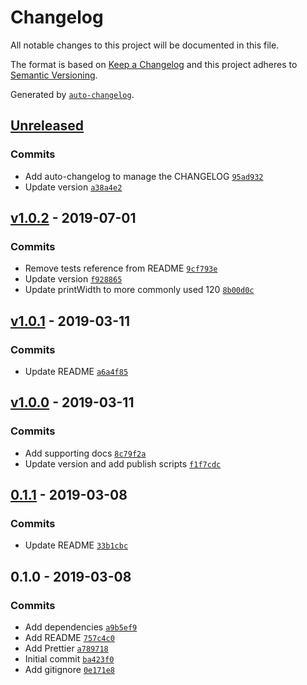 # Changelog

All notable changes to this project will be documented in this file.

The format is based on [Keep a Changelog](http://keepachangelog.com/en/1.0.0/)
and this project adheres to [Semantic Versioning](http://semver.org/spec/v2.0.0.html).

Generated by [`auto-changelog`](https://github.com/CookPete/auto-changelog).

## [Unreleased](https://github.com/AuxStudio/prettier-config-aux/compare/v1.0.2...HEAD)

### Commits

- Add auto-changelog to manage the CHANGELOG [`95ad932`](https://github.com/AuxStudio/prettier-config-aux/commit/95ad93258fac3464989cb2c570f11c5b7fa62544)
- Update version [`a38a4e2`](https://github.com/AuxStudio/prettier-config-aux/commit/a38a4e2508456b36a643f3a8247b1421a4ff09b0)

## [v1.0.2](https://github.com/AuxStudio/prettier-config-aux/compare/v1.0.1...v1.0.2) - 2019-07-01

### Commits

- Remove tests reference from README [`9cf793e`](https://github.com/AuxStudio/prettier-config-aux/commit/9cf793e9d87edbb684c067cf18529e261d5e9f43)
- Update version [`f928865`](https://github.com/AuxStudio/prettier-config-aux/commit/f9288653b82e87f914232a6d4bca764e3ecceb8a)
- Update printWidth to more commonly used 120 [`8b00d0c`](https://github.com/AuxStudio/prettier-config-aux/commit/8b00d0ca1d0e1cf697678a1cd06277b2b8baaf55)

## [v1.0.1](https://github.com/AuxStudio/prettier-config-aux/compare/v1.0.0...v1.0.1) - 2019-03-11

### Commits

- Update README [`a6a4f85`](https://github.com/AuxStudio/prettier-config-aux/commit/a6a4f855d8cd77bf6e441e390647ae96fda191cc)

## [v1.0.0](https://github.com/AuxStudio/prettier-config-aux/compare/0.1.1...v1.0.0) - 2019-03-11

### Commits

- Add supporting docs [`8c79f2a`](https://github.com/AuxStudio/prettier-config-aux/commit/8c79f2ab768bac7d571243b84d7dd1303f06c352)
- Update version and add publish scripts [`f1f7cdc`](https://github.com/AuxStudio/prettier-config-aux/commit/f1f7cdc9dbbee421bb4ff9007825e36bc9f39100)

## [0.1.1](https://github.com/AuxStudio/prettier-config-aux/compare/0.1.0...0.1.1) - 2019-03-08

### Commits

- Update README [`33b1cbc`](https://github.com/AuxStudio/prettier-config-aux/commit/33b1cbc742d209f805a7d52d46c32cba4fd0677f)

## 0.1.0 - 2019-03-08

### Commits

- Add dependencies [`a9b5ef9`](https://github.com/AuxStudio/prettier-config-aux/commit/a9b5ef956680f39313047dc45d095d94bc59ea3c)
- Add README [`757c4c0`](https://github.com/AuxStudio/prettier-config-aux/commit/757c4c011492c9bddd058a04b86a620da7490041)
- Add Prettier [`a789718`](https://github.com/AuxStudio/prettier-config-aux/commit/a7897184d36aab389c35064697ad05413f6f5d27)
- Initial commit [`ba423f0`](https://github.com/AuxStudio/prettier-config-aux/commit/ba423f029176bf4c1393c0878682eb7a5decaf6d)
- Add gitignore [`0e171e8`](https://github.com/AuxStudio/prettier-config-aux/commit/0e171e8741fb55c745a7714201e6feacdb845cba)
